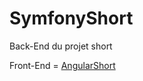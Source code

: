 # SymfonyShort
Back-End du projet short

Front-End = [AngularShort](https://github.com/TheMaxium69/AngularShort)
